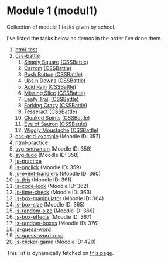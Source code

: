 # Module 1 (modul1)

Collection of module 1 tasks given by school.

I've listed the tasks below as demos in the order I've done them.

[comment]: # "parse.start"

1. [html-test](https://invokuu.github.io/modul1/html-test/)
2. [css-battle](https://cssbattle.dev/battle/1)
   1. [Simply Square](https://invokuu.github.io/modul1/css-battle/1-simply-square.html) [(CSSBattle)](https://cssbattle.dev/play/1)
   2. [Carrom](https://invokuu.github.io/modul1/css-battle/2-carrom.html) [(CSSBattle)](https://cssbattle.dev/play/2)
   3. [Push Button](https://invokuu.github.io/modul1/css-battle/3-push-button.html) [(CSSBattle)](https://cssbattle.dev/play/3)
   4. [Ups n Downs](https://invokuu.github.io/modul1/css-battle/4-ups-n-downs.html) [(CSSBattle)](https://cssbattle.dev/play/4)
   5. [Acid Rain](https://invokuu.github.io/modul1/css-battle/5-acid-rain.html) [(CSSBattle)](https://cssbattle.dev/play/5)
   6. [Missing Slice](https://invokuu.github.io/modul1/css-battle/6-missing-slice.html) [(CSSBattle)](https://cssbattle.dev/play/6)
   7. [Leafy Trail](https://invokuu.github.io/modul1/css-battle/7-leafy-trail.html) [(CSSBattle)](https://cssbattle.dev/play/7)
   8. [Forking Crazy](https://invokuu.github.io/modul1/css-battle/8-forking-crazy.html) [(CSSBattle)](https://cssbattle.dev/play/8)
   9. [Tesseract](https://invokuu.github.io/modul1/css-battle/9-tesseract.html) [(CSSBattle)](https://cssbattle.dev/play/9)
   10. [Cloaked Spirits](https://invokuu.github.io/modul1/css-battle/10-cloaked-spirits.html) [(CSSBattle)](https://cssbattle.dev/play/10)
   11. [Eye of Sauron](https://invokuu.github.io/modul1/css-battle/11-eye-of-sauron.html) [(CSSBattle)](https://cssbattle.dev/play/11)
   12. [Wiggly Moustache](https://invokuu.github.io/modul1/css-battle/12-wiggly-moustache.html) [(CSSBattle)](https://cssbattle.dev/play/12)
3. [css-grid-example](https://invokuu.github.io/modul1/css-grid-example/) (Moodle ID: 357)
4. [html-practice](https://invokuu.github.io/modul1/html-practice/)
5. [svg-snowman](https://invokuu.github.io/modul1/svg-snowman/) (Moodle ID: 358)
6. [svg-ludo](https://invokuu.github.io/modul1/svg-ludo/) (Moodle ID: 358)
7. [js-practice](https://invokuu.github.io/modul1/js-practice/)
8. [js-onclick](https://invokuu.github.io/modul1/js-onclick/) (Moodle ID: 359)
9. [js-event-handlers](https://invokuu.github.io/modul1/js-event-handlers/) (Moodle ID: 360)
10. [js-this](https://invokuu.github.io/modul1/js-this/) (Moodle ID: 361)
11. [js-code-lock](https://invokuu.github.io/modul1/js-code-lock/) (Moodle ID: 362)
12. [js-time-check](https://invokuu.github.io/modul1/js-time-check/) (Moodle ID: 363)
13. [js-box-manipulator](https://invokuu.github.io/modul1/js-box-manipulator/) (Moodle ID: 364)
14. [js-box-size](https://invokuu.github.io/modul1/js-box-size/) (Moodle ID: 365)
15. [js-random-size](https://invokuu.github.io/modul1/js-random-size/) (Moodle ID: 366)
16. [js-box-effects](https://invokuu.github.io/modul1/js-box-effects/) (Moodle ID: 367)
17. [js-random-boxes](https://invokuu.github.io/modul1/js-random-boxes/) (Moodle ID: 376)
18. [js-guess-word](https://invokuu.github.io/modul1/js-guess-word/)
19. [js-guess-word-mvc](https://invokuu.github.io/modul1/js-guess-word-mvc/)
20. [js-clicker-game](https://invokuu.github.io/modul1/js-clicker-game/) (Moodle ID: 420)

[comment]: # "parse.stop"

This list is dynamically fetched on [this page](https://invokuu.github.io/modul1/).
